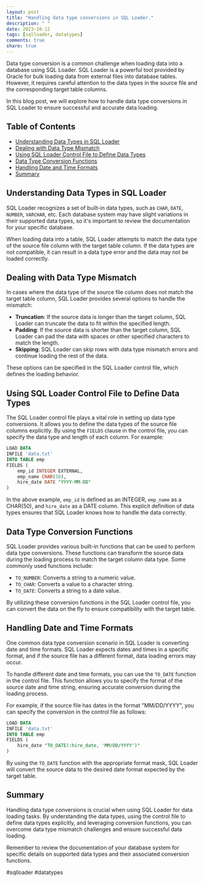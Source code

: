```yaml
---
layout: post
title: "Handling data type conversions in SQL Loader."
description: " "
date: 2023-10-12
tags: [sqlloader, datatypes]
comments: true
share: true
---
```


Data type conversion is a common challenge when loading data into a database using SQL Loader. SQL Loader is a powerful tool provided by Oracle for bulk loading data from external files into database tables. However, it requires careful attention to the data types in the source file and the corresponding target table columns.

In this blog post, we will explore how to handle data type conversions in SQL Loader to ensure successful and accurate data loading.

## Table of Contents
- [Understanding Data Types in SQL Loader](#understanding-data-types-in-sql-loader)
- [Dealing with Data Type Mismatch](#dealing-with-data-type-mismatch)
- [Using SQL Loader Control File to Define Data Types](#using-sql-loader-control-file-to-define-data-types)
- [Data Type Conversion Functions](#data-type-conversion-functions)
- [Handling Date and Time Formats](#handling-date-and-time-formats)
- [Summary](#summary)

## Understanding Data Types in SQL Loader

SQL Loader recognizes a set of built-in data types, such as `CHAR`, `DATE`, `NUMBER`, `VARCHAR`, etc. Each database system may have slight variations in their supported data types, so it's important to review the documentation for your specific database.

When loading data into a table, SQL Loader attempts to match the data type of the source file column with the target table column. If the data types are not compatible, it can result in a data type error and the data may not be loaded correctly.

## Dealing with Data Type Mismatch

In cases where the data type of the source file column does not match the target table column, SQL Loader provides several options to handle the mismatch:

- **Truncation**: If the source data is longer than the target column, SQL Loader can truncate the data to fit within the specified length.
- **Padding**: If the source data is shorter than the target column, SQL Loader can pad the data with spaces or other specified characters to match the length.
- **Skipping**: SQL Loader can skip rows with data type mismatch errors and continue loading the rest of the data.

These options can be specified in the SQL Loader control file, which defines the loading behavior.

## Using SQL Loader Control File to Define Data Types

The SQL Loader control file plays a vital role in setting up data type conversions. It allows you to define the data types of the source file columns explicitly. By using the `FIELDS` clause in the control file, you can specify the data type and length of each column. For example:

```sql
LOAD DATA
INFILE 'data.txt'
INTO TABLE emp
FIELDS (
    emp_id INTEGER EXTERNAL,
    emp_name CHAR(50),
    hire_date DATE "YYYY-MM-DD"
)
```

In the above example, `emp_id` is defined as an INTEGER, `emp_name` as a CHAR(50), and `hire_date` as a DATE column. This explicit definition of data types ensures that SQL Loader knows how to handle the data correctly.

## Data Type Conversion Functions

SQL Loader provides various built-in functions that can be used to perform data type conversions. These functions can transform the source data during the loading process to match the target column data type. Some commonly used functions include:

- `TO_NUMBER`: Converts a string to a numeric value.
- `TO_CHAR`: Converts a value to a character string.
- `TO_DATE`: Converts a string to a date value.

By utilizing these conversion functions in the SQL Loader control file, you can convert the data on the fly to ensure compatibility with the target table.

## Handling Date and Time Formats

One common data type conversion scenario in SQL Loader is converting date and time formats. SQL Loader expects dates and times in a specific format, and if the source file has a different format, data loading errors may occur.

To handle different date and time formats, you can use the `TO_DATE` function in the control file. This function allows you to specify the format of the source date and time string, ensuring accurate conversion during the loading process.

For example, if the source file has dates in the format "MM/DD/YYYY", you can specify the conversion in the control file as follows:

```sql
LOAD DATA
INFILE 'data.txt'
INTO TABLE emp
FIELDS (
    hire_date "TO_DATE(:hire_date, 'MM/DD/YYYY')"
)
```

By using the `TO_DATE` function with the appropriate format mask, SQL Loader will convert the source data to the desired date format expected by the target table.

## Summary

Handling data type conversions is crucial when using SQL Loader for data loading tasks. By understanding the data types, using the control file to define data types explicitly, and leveraging conversion functions, you can overcome data type mismatch challenges and ensure successful data loading.

Remember to review the documentation of your database system for specific details on supported data types and their associated conversion functions.

#sqlloader #datatypes